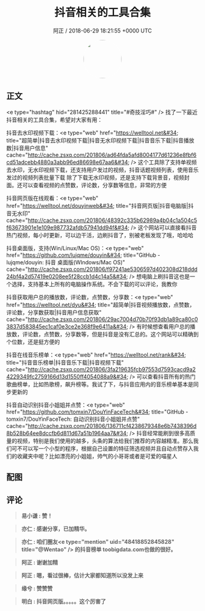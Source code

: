 <h1 align="center">抖音相关的工具合集</h1>
<p align="center">
    <a>阿正 / 2018-06-29 18:21:55 &#43;0000 UTC</a>
</p>

<div align="center">
    <img src="https://images.zsxq.com/Frp3JUcpNPY_K8Ug3dZstD11YteR?e=1590940799&amp;token=kIxbL07-8jAj8w1n4s9zv64FuZZNEATmlU_Vm6zD:vxLjG2f2gA_ujDf-zqH9XwFXB6s=" width="100" height="100" style="border:1px solid;border-radius:50%; color:#ffffff"/>
</div>

## 正文

<div>
&lt;e type=&#34;hashtag&#34; hid=&#34;281425288441&#34; title=&#34;#奇技淫巧#&#34; /&gt; 
找了一下最近抖音相关的工具合集，希望对大家有用：

抖音去水印视频下载：&lt;e type=&#34;web&#34; href=&#34;https://welltool.net&#34; title=&#34;超简单|抖音去水印视频下载|抖音无水印视频下载|抖音音乐下载|抖音播放数|抖音用户信息&#34; cache=&#34;http://cache.zsxq.com/201806/ad64fda5afd8004177d61236e8fbf6cd51adcebb4880a3abb96ed86698e67aa6&#34; /&gt;
这个工具除了支持单视频去水印，无水印视频下载，还支持用户发过的视频，抖音话题视频列表，使用音乐发过的视频列表批量下载
除了下载无水印视频，还是支持下载背景音，视频封面。还可以查看视频的点赞数，评论数，分享数等信息，非常的方便

抖音网页版在线观看：&lt;e type=&#34;web&#34; href=&#34;https://welltool.net/douyinweb&#34; title=&#34;抖音网页版|抖音电脑版|抖音无水印&#34; cache=&#34;http://cache.zsxq.com/201806/48392c335b62989a4b04c1a504c5f63673901e1e109e987732afdb57941dd94f&#34; /&gt;
这个网站可以直接看抖音热门视频，每小时更新，可以边干活，边刷抖音了，别被老板发现了哦，哈哈哈

抖音桌面版，支持(Win/Linux/Mac OS)：&lt;e type=&#34;web&#34; href=&#34;https://github.com/lujqme/douyin&#34; title=&#34;GitHub - lujqme/douyin: 抖音 桌面版(WIndows/Mac OS)&#34; cache=&#34;http://cache.zsxq.com/201806/f97241ae5306597d402308d218ddd24bf4a2d57419e0208ee5f28ccb1d4c14a5&#34; /&gt;
想电脑上刷抖音这也是一个选择，支持基本上所有的电脑操作系统。不会下载的可以评论，我教你

抖音获取用户总的播放数，评论数，点赞数，分享数：&lt;e type=&#34;web&#34; href=&#34;https://welltool.net/dyu&#34; title=&#34;超简单|抖音视频播放数，点赞数，评论数，分享数获取|抖音用户信息获取&#34; cache=&#34;http://cache.zsxq.com/201806/29ac7004d70b70f93db1a89ca80c03837d583845ec1caf0e3ce2e368f9e6411a&#34; /&gt;
有时候想查看用户总的播放数，评论数，点赞数，分享数等，但是抖音是没有汇总的。这个网站可以精确到个位数，还是挺方便的

抖音在线音乐榜单：&lt;e type=&#34;web&#34; href=&#34;https://welltool.net/rank&#34; title=&#34;抖音音乐榜单|抖音音乐下载|抖音视频下载&#34; cache=&#34;http://cache.zsxq.com/201806/3fa219635fcb97553d7593cacd9a24229349fc2759166d13d1550ff4054088a9&#34; /&gt;
可以查看抖音所有的热门歌曲榜单，比如热歌榜，飙升榜等。我试了下，与抖音应用内的音乐榜单基本是同步更新的

抖音自动识别抖音小姐姐并点赞：&lt;e type=&#34;web&#34; href=&#34;https://github.com/tomxin7/DouYinFaceTech&#34; title=&#34;GitHub - tomxin7/DouYinFaceTech: 自动识别抖音小姐姐并点赞&#34; cache=&#34;http://cache.zsxq.com/201806/136711cf4238679348e6b7438396d8b528b64ee8dccfb6d811d67a51b1964aa7&#34; /&gt;
抖音经常能刷到很多高质量的视频，特别是我们使用的越多，头条的算法给我们推荐的内容越精准。那么我们可不可以写一个小型的程序，根据自己设置的特征筛选视频并且自动点赞存入我们的收藏夹中呢？比如漂亮的小姐姐，帅气的小哥哥或者是可爱的喵星人
</div>

## 配图
<div class="image" align="center">

</div>

## 评论

<div align="left">
<div>

<blockquote >
<span> <strong>易小谦 : 赞！ </strong></span>
</blockquote>

<blockquote >
<span> <strong>亦仁 : 感谢分享，已加精华。 </strong></span>
</blockquote>

<blockquote >
<span> <strong>亦仁 : 咱们圈友&lt;e type=&#34;mention&#34; uid=&#34;48418852845828&#34; title=&#34;@Wentao&#34; /&gt;  的抖音榜单 toobigdata.com也做的很好。 </strong></span>
</blockquote>

<blockquote >
<span> <strong>阿正 : 谢谢加精 </strong></span>
</blockquote>

<blockquote >
<span> <strong>阿正 : 嗯，看过很棒，估计大家都知道所以没发上来 </strong></span>
</blockquote>

<blockquote >
<span> <strong>缘兮 : 赞赞赞 </strong></span>
</blockquote>

<blockquote >
<span> <strong>明白 : 抖音网页版。。。。。这个厉害了 </strong></span>
</blockquote>

</div>
</div>